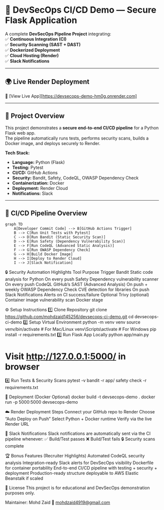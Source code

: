 # 🚀 DevSecOps CI/CD Demo — Secure Flask Application  

A complete **DevSecOps Pipeline Project** integrating:  
✅ **Continuous Integration (CI)**  
✅ **Security Scanning (SAST + DAST)**  
✅ **Dockerized Deployment**  
✅ **Cloud Hosting (Render)**  
✅ **Slack Notifications**  

---

## 🌍 Live Render Deployment  
🔗 [View Live App][https://devsecops-demo-hm0g.onrender.com] 
  

---

## 📘 Project Overview  

This project demonstrates a **secure end-to-end CI/CD pipeline** for a Python Flask web app.  
The pipeline automatically runs tests, performs security scans, builds a Docker image, and deploys securely to Render.  

**Tech Stack:**  
- **Language:** Python (Flask)  
- **Testing:** Pytest  
- **CI/CD:** GitHub Actions  
- **Security:** Bandit, Safety, CodeQL, OWASP Dependency Check  
- **Containerization:** Docker  
- **Deployment:** Render Cloud  
- **Notifications:** Slack  

---


## 🧩 CI/CD Pipeline Overview

```mermaid
graph TD
    A[Developer Commit Code] --> B[GitHub Actions Trigger]
    B --> C[Run Unit Tests with Pytest]
    C --> D[Run Bandit (Static Security Scan)]
    D --> E[Run Safety (Dependency Vulnerability Scan)]
    E --> F[Run CodeQL (Advanced Static Analysis)]
    F --> G[Run OWASP Dependency Check]
    G --> H[Build Docker Image]
    H --> I[Deploy to Render Cloud]
    I --> J[Slack Notification]
```




🔒 Security Automation Highlights
Tool	Purpose	Trigger
Bandit	Static code analysis for Python	On every push
Safety	Dependency vulnerability scanner	On every push
CodeQL	GitHub’s SAST (Advanced Analysis)	On push + weekly
OWASP Dependency Check	CVE detection for libraries	On push
Slack Notifications	Alerts on CI success/failure	Optional
Trivy (optional)	Container image vulnerability scan	Docker stage

⚙️ Setup Instructions
1️⃣ Clone Repository
git clone https://github.com/mohdzaid145256/devsecops-ci-demo.git
cd devsecops-ci-demo
2️⃣ Setup Virtual Environment
python -m venv venv
source venv/bin/activate   # For Mac/Linux
venv\Scripts\activate      # For Windows
pip install -r requirements.txt
3️⃣ Run Flask App Locally
python app/main.py
# Visit http://127.0.0.1:5000/ in browser
4️⃣ Run Tests & Security Scans
pytest -v
bandit -r app/
safety check -r requirements.txt

🐳 Deployment (Docker Optional)
docker build -t devsecops-demo .
docker run -p 5000:5000 devsecops-demo

☁️ Render Deployment Steps
Connect your GitHub repo to Render
Choose “Auto Deploy on Push”
Select Python + Docker runtime
Verify via the live Render URL

🔔 Slack Notifications
Slack notifications are automatically sent via the CI pipeline whenever:
✅ Build/Test passes
❌ Build/Test fails
🔒 Security scans complete

🏆 Bonus Features (Recruiter Highlights)
Automated CodeQL security analysis
Integration-ready Slack alerts for DevSecOps visibility
Dockerfile for container portability
End-to-end CI/CD pipeline with testing + security + deployment
Production-ready structure deployable to AWS Elastic Beanstalk if scaled

📜 License
This project is for educational and DevSecOps demonstration purposes only.

Maintainer: Mohd Zaid
📧 mohdzaid4919@gmail.com
